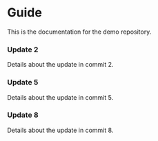 # Guide

This is the documentation for the demo repository.
### Update 2
Details about the update in commit 2.
### Update 5
Details about the update in commit 5.
### Update 8
Details about the update in commit 8.